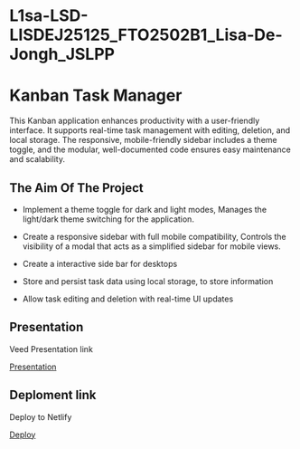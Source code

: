 # L1sa-LSD-LISDEJ25125_FTO2502B1_Lisa-De-Jongh_JSLPP

# Kanban Task Manager

This Kanban application enhances productivity with a user-friendly interface. It supports real-time task management with editing, deletion, and local storage. The responsive, mobile-friendly sidebar includes a theme toggle, and the modular, well-documented code ensures easy maintenance and scalability.


## The Aim Of The Project

- Implement a theme toggle for dark and light modes, Manages the light/dark theme switching for the application.

- Create a responsive sidebar with full mobile compatibility,  Controls the visibility of a modal that acts as a simplified sidebar for mobile views.

- Create a interactive side bar for desktops

- Store and persist task data using local storage, to store information 

- Allow task editing and deletion with real-time UI updates


## Presentation 

Veed Presentation link 

[Presentation](https://www.veed.io/view/bce700a9-e8a5-45af-b166-3c994f28dd5f?panel=share)

## Deploment link

Deploy to Netlify

[Deploy](https://github.com/matiassingers/awesome-readme)
